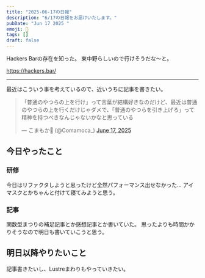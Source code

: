 ```yaml
---
title: "2025-06-17の日報"
description: "6/17の日報をお届けいたします。"
pubDate: "Jun 17 2025 "
emoji: 🦊
tags: []
draft: false
---
```


Hackers Barの存在を知った。 東中野らしいので行けそうだな〜と。

https://hackers.bar/

---

最近はこういう事を考えているので、近いうちに記事を書きたい。

<blockquote class="twitter-tweet"><p lang="ja" dir="ltr">「普通のやつらの上を行け」って言葉が結構好きなのだけど、最近は普通のやつらの上を行くだけじゃダメで、「普通のやつらを引き上げろ」って精神を持つべきなんじゃないかなと思っている</p>&mdash; こまもか🦊 (@Comamoca_) <a href="https://twitter.com/Comamoca_/status/1934996621781352645?ref_src=twsrc%5Etfw">June 17, 2025</a></blockquote> <script async src="https://platform.twitter.com/widgets.js" charset="utf-8"></script>

## 今日やったこと

### 研修

今日はリファクタしようと思ったけど全然パフォーマンス出せなかった...
アイマスクとかちゃんと付けて寝てみようと思う。

### 記事

関数型まつりの補足記事とか感想記事とか書いていた。
思ったよりも時間かかりそうなので明日も書いていこうと思う。

## 明日以降やりたいこと

記事書きたいし、Lustreまわりもやっていきたい。
